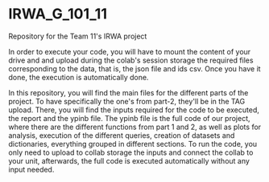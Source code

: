 # IRWA_G_101_11
Repository for the Team 11's IRWA project 

In order to execute your code, you will have to mount the content of your drive and and upload during the colab's session storage the required files corresponding to the data, that is, the json file and ids csv. Once you have it done, the execution is automatically done.

In this repository, you will find the main files for the different parts of the project. To have specifically the one's from part-2, they'll be in the TAG upload.
There, you will find the inputs required for the code to be executed, the report and the ypinb file. The ypinb file is the full code of our project, where there are the different functions from part 1 and 2, as well as plots for analysis, execution of the different queries, creation of datasets and dictionaries, everything grouped in different sections. To run the code, you only need to upload to collab storage the inputs and connect the collab to your unit, afterwards, the full code is executed automatically without any input needed.
